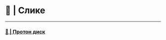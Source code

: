 # **🗼 | Слике**

---

### **[📁 | Протон диск](https://drive.proton.me/urls/XVY6HFZ9QG#rWmGJtu0rswH)**
